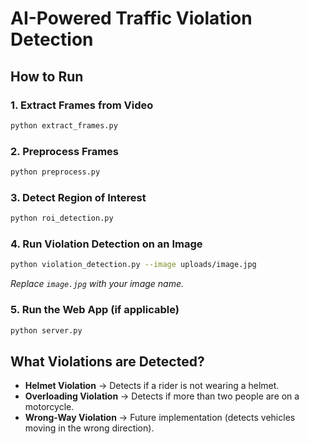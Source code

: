 # AI-Powered Traffic Violation Detection

## How to Run

### 1. Extract Frames from Video
```bash
python extract_frames.py
```

### 2. Preprocess Frames
```bash
python preprocess.py
```

### 3. Detect Region of Interest
```bash
python roi_detection.py
```

### 4. Run Violation Detection on an Image
```bash
python violation_detection.py --image uploads/image.jpg
```
*Replace `image.jpg` with your image name.*

### 5. Run the Web App (if applicable)
```bash
python server.py
```

## What Violations are Detected?
- **Helmet Violation** → Detects if a rider is not wearing a helmet.
- **Overloading Violation** → Detects if more than two people are on a motorcycle.
- **Wrong-Way Violation** → Future implementation (detects vehicles moving in the wrong direction).
